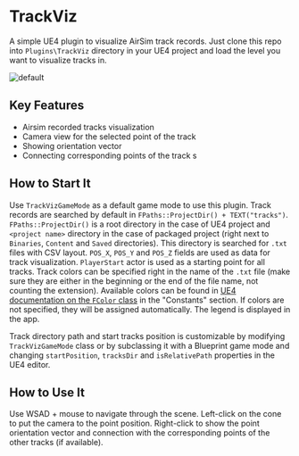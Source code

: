 # TrackViz

A simple UE4 plugin to visualize AirSim track records. Just clone this repo into `Plugins\TrackViz` directory in your UE4 project and load the level you want to visualize tracks in.

![default](https://user-images.githubusercontent.com/32840403/50395293-00a62500-0774-11e9-88ce-752a40d1b43d.png)

## Key Features
* Airsim recorded tracks visualization
* Camera view for the selected point of the track
* Showing orientation vector
* Connecting corresponding points of the track s

## How to Start It
Use `TrackVizGameMode` as a default game mode to use this plugin. Track records are searched by default in `FPaths::ProjectDir() + TEXT("tracks")`. `FPaths::ProjectDir()` is a root directory in the case of UE4 project and `<project name>` directory in the case of packaged project (right next to `Binaries`, `Content` and `Saved` directories). This directory is searched for `.txt` files with CSV layout. `POS_X`, `POS_Y` and `POS_Z` fields are used as data for track visualization. `PlayerStart` actor is used as a starting point for all tracks. Track colors can be specified right in the name of the `.txt` file (make sure they are either in the beginning or the end of the file name, not counting the extension). Available colors can be found in [UE4 documentation on the `FColor` class](https://api.unrealengine.com/INT/API/Runtime/Core/Math/FColor/index.html) in the "Constants" section. If colors are not specified, they will be assigned automatically. The legend is displayed in the app.

Track directory path and start tracks position is customizable by modifying `TrackVizGameMode` class or by subclassing it with a Blueprint game mode and changing `startPosition`, `tracksDir` and `isRelativePath` properties in the UE4 editor.

## How to Use It
Use WSAD + mouse to navigate through the scene. 
Left-click on the cone to put the camera to the point position.
Right-click to show the point orientation vector and connection with the corresponding points of the other tracks (if available).
